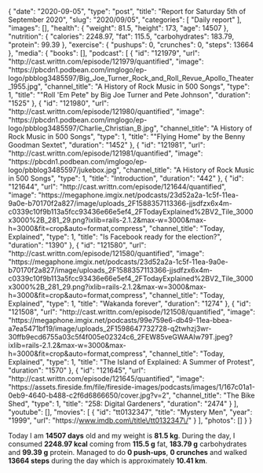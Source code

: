{
    "date": "2020-09-05",
    "type": "post",
    "title": "Report for Saturday 5th of September 2020",
    "slug": "2020\/09\/05",
    "categories": [
        "Daily report"
    ],
    "images": [],
    "health": {
        "weight": 81.5,
        "height": 173,
        "age": 14507
    },
    "nutrition": {
        "calories": 2248.97,
        "fat": 115.5,
        "carbohydrates": 183.79,
        "protein": 99.39
    },
    "exercise": {
        "pushups": 0,
        "crunches": 0,
        "steps": 13664
    },
    "media": {
        "books": [],
        "podcast": [
            {
                "id": "121979",
                "url": "http:\/\/cast.writtn.com\/episode\/121979\/quantified",
                "image": "https:\/\/pbcdn1.podbean.com\/imglogo\/ep-logo\/pbblog3485597\/Big_Joe_Turner_Rock_and_Roll_Revue_Apollo_Theater_1955.jpg",
                "channel_title": "A History of Rock Music in 500 Songs",
                "type": 1,
                "title": "\"Roll 'Em Pete\" by Big Joe Turner and Pete Johnson",
                "duration": "1525"
            },
            {
                "id": "121980",
                "url": "http:\/\/cast.writtn.com\/episode\/121980\/quantified",
                "image": "https:\/\/pbcdn1.podbean.com\/imglogo\/ep-logo\/pbblog3485597\/Charlie_Christian_B.jpg",
                "channel_title": "A History of Rock Music in 500 Songs",
                "type": 1,
                "title": "\"Flying Home\" by the Benny Goodman Sextet",
                "duration": "1452"
            },
            {
                "id": "121981",
                "url": "http:\/\/cast.writtn.com\/episode\/121981\/quantified",
                "image": "https:\/\/pbcdn1.podbean.com\/imglogo\/ep-logo\/pbblog3485597\/jukebox.jpg",
                "channel_title": "A History of Rock Music in 500 Songs",
                "type": 1,
                "title": "Introduction",
                "duration": "442"
            },
            {
                "id": "121644",
                "url": "http:\/\/cast.writtn.com\/episode\/121644\/quantified",
                "image": "https:\/\/megaphone.imgix.net\/podcasts\/23d52a2a-1c5f-11ea-9a0e-b70170f2a827\/image\/uploads_2F1588357113366-jjsdfzx6x4m-c0339c10f9b113a5fcc93436e66e5ef4_2FTodayExplained%2BV2_Tile_3000x3000%2B_281_29.png?ixlib=rails-2.1.2&max-w=3000&max-h=3000&fit=crop&auto=format,compress",
                "channel_title": "Today, Explained",
                "type": 1,
                "title": "Is Facebook ready for the election?",
                "duration": "1390"
            },
            {
                "id": "121580",
                "url": "http:\/\/cast.writtn.com\/episode\/121580\/quantified",
                "image": "https:\/\/megaphone.imgix.net\/podcasts\/23d52a2a-1c5f-11ea-9a0e-b70170f2a827\/image\/uploads_2F1588357113366-jjsdfzx6x4m-c0339c10f9b113a5fcc93436e66e5ef4_2FTodayExplained%2BV2_Tile_3000x3000%2B_281_29.png?ixlib=rails-2.1.2&max-w=3000&max-h=3000&fit=crop&auto=format,compress",
                "channel_title": "Today, Explained",
                "type": 1,
                "title": "Wakanda forever",
                "duration": "1274"
            },
            {
                "id": "121508",
                "url": "http:\/\/cast.writtn.com\/episode\/121508\/quantified",
                "image": "https:\/\/megaphone.imgix.net\/podcasts\/99e759e6-db49-11ea-bbea-a7ea5471bf19\/image\/uploads_2F1598647732728-q2twhzj3wr-30ffb9ecd6755a03c5f4f005e02324c6_2FEW85veGWAAIw79T.jpeg?ixlib=rails-2.1.2&max-w=3000&max-h=3000&fit=crop&auto=format,compress",
                "channel_title": "Today, Explained",
                "type": 1,
                "title": "The Island of Explained: A Summer of Protest",
                "duration": "1570"
            },
            {
                "id": "121645",
                "url": "http:\/\/cast.writtn.com\/episode\/121645\/quantified",
                "image": "https:\/\/assets.fireside.fm\/file\/fireside-images\/podcasts\/images\/1\/167c01a1-0eb9-4640-b488-c2f6d6866650\/cover.jpg?v=2",
                "channel_title": "The Bike Shed",
                "type": 1,
                "title": "258: Digital Gardeners",
                "duration": "2474"
            }
        ],
        "youtube": [],
        "movies": [
            {
                "id": "tt0132347",
                "title": "Mystery Men",
                "year": "1999",
                "url": "https:\/\/www.imdb.com\/title\/tt0132347\/"
            }
        ],
        "photos": []
    }
}

Today I am <strong>14507 days</strong> old and my weight is <strong>81.5 kg</strong>. During the day, I consumed <strong>2248.97 kcal</strong> coming from <strong>115.5 g</strong> fat, <strong>183.79 g</strong> carbohydrates and <strong>99.39 g</strong> protein. Managed to do <strong>0 push-ups</strong>, <strong>0 crunches</strong> and walked <strong>13664 steps</strong> during the day which is approximately <strong>10.41 km</strong>.